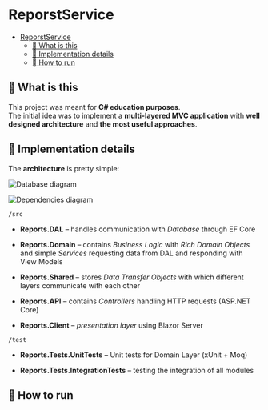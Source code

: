 # ReporstService

- [ReporstService](#reporstservice)
  - [:thinking: What is this](#thinking-what-is-this)
  - [:wrench: Implementation details](#wrench-implementation-details)
  - [:rocket: How to run](#rocket-how-to-run)

## :thinking: What is this

This project was meant for __C# education purposes__.  
The initial idea was to implement a __multi-layered MVC application__ with __well designed architecture__ and __the most useful approaches__.

## :wrench: Implementation details

The __architecture__ is pretty simple:

![Database diagram](https://user-images.githubusercontent.com/79377488/169649273-b2287e1a-a6ca-4d31-a701-c5c74e261e93.png "Database diagram")  

![Dependencies diagram](https://user-images.githubusercontent.com/79377488/169649200-82d07045-fee1-4853-a961-df00af636058.png "Solution dependencies diagram")

`/src`  

- __Reports.DAL__ &ndash; handles communication with _Database_ through EF Core  

- __Reports.Domain__ &ndash;  contains _Business Logic_ with _Rich Domain Objects_ and simple _Services_ requesting data from DAL and responding with View Models  

- __Reports.Shared__ &ndash; stores _Data Transfer Objects_ with which different layers communicate with each other  

- __Reports.API__ &ndash; contains _Controllers_ handling HTTP requests (ASP.NET Core)

- __Reports.Client__  &ndash; _presentation layer_ using Blazor Server

`/test`  

- __Reports.Tests.UnitTests__ &ndash; Unit tests for Domain Layer (xUnit + Moq)

- __Reports.Tests.IntegrationTests__ &ndash; testing the integration of all modules

## :rocket: How to run
